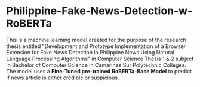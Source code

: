 # Philippine-Fake-News-Detection-w-RoBERTa

This is a machine learning model created for the purpose of the research thesis entitled "Development and Prototype Implementation of a Browser Extension for Fake News Detection in Philippine News Using Natural Language Processing Algorithms" in Computer Science Thesis 1 & 2 subject in Bachelor of Computer Science in Camarines Sur Polytechnic Colleges. The model uses a **Fine-Tuned pre-trained RoBERTa-Base Model** to predict if news article is either credible or suspicious.


